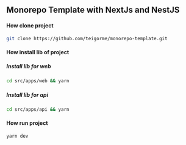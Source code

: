 ## Monorepo Template with NextJs and NestJS


#### How clone project

```sh
git clone https://github.com/teigorme/monorepo-template.git
```


#### How install lib of project

##### Install lib for web
```sh
cd src/apps/web && yarn 
```

##### Install lib for api
```sh
cd src/apps/api && yarn 
```


#### How run project

```
yarn dev
```
